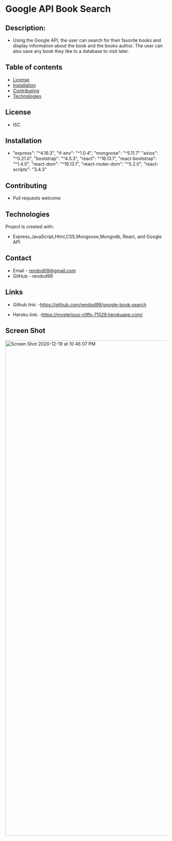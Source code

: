 # Google API Book Search



## Description:
*  Using the Google API, the user can search for their favorite books and display information about the book and the books author. The user can also save any book they like to a database to visit later.
 
## Table of contents
* [License](#license)
* [Installation](#installation)
* [Contributing](#contributing)
* [Technologies](#technologies)
            
            
## License
*   ISC      
            
## Installation
* "express": "^4.16.3",
    "if-env": "^1.0.4",
    "mongoose": "^5.11.7"
    "axios": "^0.21.0",
    "bootstrap": "^4.5.3",
    "react": "^16.13.1",
    "react-bootstrap": "^1.4.0",
    "react-dom": "^16.13.1",
    "react-router-dom": "^5.2.0",
    "react-scripts": "3.4.3"
            
## Contributing
* Pull requests welcome
            
            
## Technologies
Project is created with:
* Express,JavaScript,Html,CSS,Mongoose,Mongodb, React, and Google API

## Contact
* Email - rendod09@gmail.com
* GitHub - rendod99
            
## Links
* Github link:
 -https://github.com/rendod99/google-book-search

* Heroku link:
-https://mysterious-cliffs-71529.herokuapp.com/

## Screen Shot
<img width="1542" alt="Screen Shot 2020-12-19 at 10 46 07 PM" src="https://user-images.githubusercontent.com/66277385/102705326-1576ff80-424c-11eb-902b-3194fb3603e2.png">
